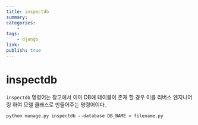 ```yaml
---
title: inspectdb
summary: 
categories:
    - 
tags:
    - django
link: 
publish: true
---
```


# inspectdb

`inspectdb` 명령어는 장고에서 이미 DB에 테이블이 존재 할 경우 이를 리버스 엔지니어링 하여 모델 클래스로 만들어주는 명령어이다.

```shell
python manage.py inspectdb --database DB_NAME > filename.py
```
